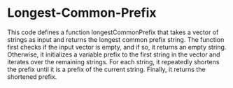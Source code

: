 # Longest-Common-Prefix
This code defines a function longestCommonPrefix that takes a vector of strings as input and returns the longest common prefix string. The function first checks if the input vector is empty, and if so, it returns an empty string. Otherwise, it initializes a variable prefix to the first string in the vector and iterates over the remaining strings. For each string, it repeatedly shortens the prefix until it is a prefix of the current string. Finally, it returns the shortened prefix.
